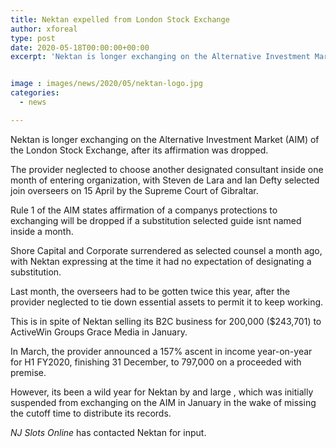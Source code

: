 ```yaml
---
title: Nektan expelled from London Stock Exchange
author: xforeal 
type: post
date: 2020-05-18T00:00:00+00:00
excerpt: 'Nektan is longer exchanging on the Alternative Investment Market (AIM) of the London Stock Exchange, after its confirmation was cancelled '


image : images/news/2020/05/nektan-logo.jpg
categories:
  - news

---
```

Nektan is longer exchanging on the Alternative Investment Market (AIM) of the London Stock Exchange, after its affirmation was dropped. 

The provider neglected to choose another designated consultant inside one month of entering organization, with Steven de Lara and Ian Defty selected join overseers on 15 April by the Supreme Court of Gibraltar. 

Rule 1 of the AIM states affirmation of a companys protections to exchanging will be dropped if a substitution selected guide isnt named inside a month. 

Shore Capital and Corporate surrendered as selected counsel a month ago, with Nektan expressing at the time it had no expectation of designating a substitution. 

Last month, the overseers had to be gotten twice this year, after the provider neglected to tie down essential assets to permit it to keep working. 

This is in spite of Nektan selling its B2C business for 200,000 ($243,701) to ActiveWin Groups Grace Media in January. 

In March, the provider announced a 157&percnt; ascent in income year-on-year for H1 FY2020, finishing 31 December, to 797,000 on a proceeded with premise. 

However, its been a wild year for Nektan by and large , which was initially suspended from exchanging on the AIM in January in the wake of missing the cutoff time to distribute its records. 

_NJ Slots Online_ has contacted Nektan for input.